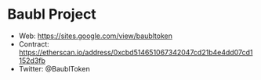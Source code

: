 # Baubl Project

* Web: https://sites.google.com/view/baubltoken
* Contract: https://etherscan.io/address/0xcbd514651067342047cd21b4e4dd07cd1152d3fb
* Twitter: @BaublToken
